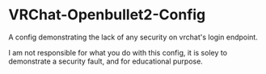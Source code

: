 # VRChat-Openbullet2-Config
A config demonstrating the lack of any security on vrchat's login endpoint. 

I am not responsible for what you do with this config, it is soley to demonstrate a security fault, and for educational purpose.

